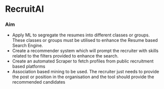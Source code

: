 # RecruitAI

### Aim
- Apply ML to segregate the resumes into different classes or groups. These classes or
groups must be utilised to enhance the Resume based Search Engine. 
- Create a recommender system which will prompt the recruiter with skills related to the
filters provided to enhance the search. 
- Create an automated Scraper to fetch profiles from public recruitment based platforms
- Association based mining to be used. The recruiter just needs to provide the post or
position in the organisation and the tool should provide the recommended candidates

